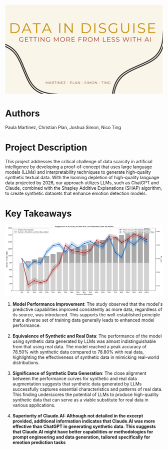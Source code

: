 <h1><img src="title.png"></h1>

<h1>Authors</h1>
Paula Martinez, Christian Plan, Joshua Simon, Nico Ting

<h1>Project Description</h1>
This project addresses the critical challenge of data scarcity in artificial intelligence by developing a proof-of-concept that uses large language models (LLMs) and interpretability techniques to generate high-quality synthetic textual data. With the looming depletion of high-quality language data projected by 2026, our approach utilizes LLMs, such as ChatGPT and Claude, combined with the Shapley Additive Explanations (SHAP) algorithm, to create synthetic datasets that enhance emotion detection models. 

<h1>Key Takeaways</h1>
<img src="final-result.png">
<ol>
  <li><b>Model Performance Improvement</b>: The study observed that the model's predictive capabilities improved consistently as more data, regardless of its source, was introduced. This supports the well-established principle that a diverse set of training data generally leads to enhanced model performance.</li><br>
  <li><b>Equivalence of Synthetic and Real Data</b>: The performance of the model using synthetic data generated by LLMs was almost indistinguishable from that using real data. The model reached a peak accuracy of 78.50% with synthetic data compared to 78.80% with real data, highlighting the effectiveness of synthetic data in mimicking real-world distributions.</li><br>
  <li><b>Significance of Synthetic Data Generation</b>: The close alignment between the performance curves for synthetic and real data augmentation suggests that synthetic data generated by LLMs successfully captures essential characteristics and patterns of real data. This finding underscores the potential of LLMs to produce high-quality synthetic data that can serve as a viable substitute for real data in various applications.</li><br>
  <li><b>Superiority of Claude.AI<b>: Although not detailed in the excerpt provided, additional information indicates that Claude.AI was more effective than ChatGPT in generating synthetic data. This suggests that Claude.AI might have better capabilities or methodologies for prompt engineering and data generation, tailored specifically for emotion prediction tasks
  </li>
</ol>
